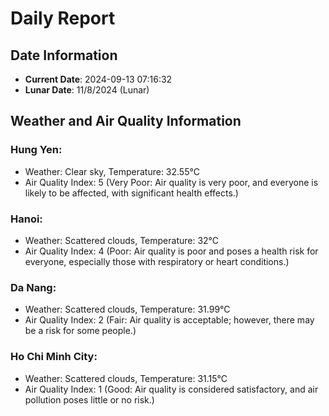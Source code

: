 # Daily Report
## Date Information
- **Current Date**: 2024-09-13 07:16:32
- **Lunar Date**: 11/8/2024 (Lunar)

## Weather and Air Quality Information

### Hung Yen:
- Weather: Clear sky, Temperature: 32.55°C
- Air Quality Index: 5 (Very Poor: Air quality is very poor, and everyone is likely to be affected, with significant health effects.)

### Hanoi:
- Weather: Scattered clouds, Temperature: 32°C
- Air Quality Index: 4 (Poor: Air quality is poor and poses a health risk for everyone, especially those with respiratory or heart conditions.)

### Da Nang:
- Weather: Scattered clouds, Temperature: 31.99°C
- Air Quality Index: 2 (Fair: Air quality is acceptable; however, there may be a risk for some people.)

### Ho Chi Minh City:
- Weather: Scattered clouds, Temperature: 31.15°C
- Air Quality Index: 1 (Good: Air quality is considered satisfactory, and air pollution poses little or no risk.)
